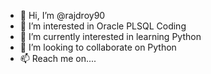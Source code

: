 - 👋 Hi, I’m @rajdroy90
- 👀 I’m interested in Oracle PLSQL Coding
- 🌱 I’m currently interested in learning Python
- 💞️ I’m looking to collaborate on Python
- 📫 Reach me on....

<!---
rajdroy90/rajdroy90 is a ✨ special ✨ repository because its `README.md` (this file) appears on your GitHub profile.
You can click the Preview link to take a look at your changes.
--->
